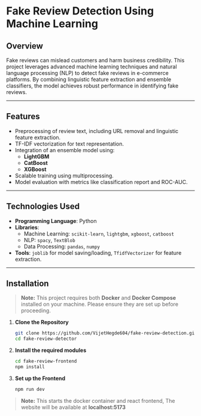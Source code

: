 # **Fake Review Detection Using Machine Learning**

## **Overview**
Fake reviews can mislead customers and harm business credibility. This project leverages advanced machine learning techniques and natural language processing (NLP) to detect fake reviews in e-commerce platforms. By combining linguistic feature extraction and ensemble classifiers, the model achieves robust performance in identifying fake reviews.

---

## **Features**
- Preprocessing of review text, including URL removal and linguistic feature extraction.
- TF-IDF vectorization for text representation.
- Integration of an ensemble model using:
  - **LightGBM**
  - **CatBoost**
  - **XGBoost**
- Scalable training using multiprocessing.
- Model evaluation with metrics like classification report and ROC-AUC.

---

## **Technologies Used**
- **Programming Language**: Python
- **Libraries**: 
  - Machine Learning: `scikit-learn`, `lightgbm`, `xgboost`, `catboost`
  - NLP: `spacy`, `TextBlob`
  - Data Processing: `pandas`, `numpy`
- **Tools**: `joblib` for model saving/loading, `TfidfVectorizer` for feature extraction.

---

## **Installation**
> **Note:** This project requires both **Docker** and **Docker Compose** installed on your machine. Please ensure they are set up before proceeding.
1. **Clone the Repository**
   ```bash
   git clone https://github.com/VijetHegde604/fake-review-detection.git
   cd fake-review-detector
   ```
2. **Install the required modules**
   ```bash
   cd fake-review-frontend
   npm install
   ```
3. **Set up the Frontend**
   ```bash
   npm run dev
   ```
> **Note:** This starts the docker container and react frontend, 
> The website will be available at **localhost:5173**
   
